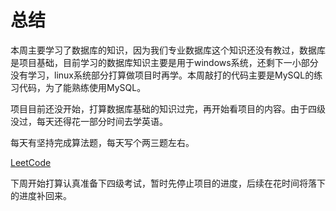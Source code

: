 # 总结
本周主要学习了数据库的知识，因为我们专业数据库这个知识还没有教过，数据库是项目基础，目前学习的数据库知识主要是用于windows系统，还剩下一小部分没有学习，linux系统部分打算做项目时再学。本周敲打的代码主要是MySQL的练习代码，为了能熟练使用MySQL。

项目目前还没开始，打算数据库基础的知识过完，再开始看项目的内容。由于四级没过，每天还得花一部分时间去学英语。

每天有坚持完成算法题，每天写个两三题左右。

[LeetCode](https://github.com/Li-Peiyan/Leetcode)

下周开始打算认真准备下四级考试，暂时先停止项目的进度，后续在花时间将落下的进度补回来。
